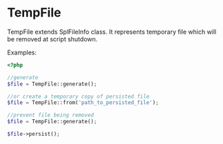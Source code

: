 TempFile
========

TempFile extends SplFileInfo class. It represents temporary file which will be removed at script shutdown.

Examples:

```php
<?php

//generate
$file = TempFile::generate();

//or create a temporary copy of persisted file
$file = TempFile::from('path_to_persisted_file');

//prevent file being removed
$file = TempFile::generate();

$file->persist();
```
